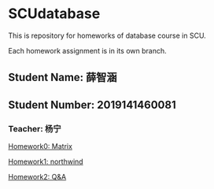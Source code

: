 # SCUdatabase

This is repository for homeworks of database course in SCU.

Each homework assignment is in its own branch.

## Student Name: 薛智涵

## Student Number: 2019141460081

### Teacher: 杨宁

[Homework0: Matrix](https://github.com/milky245/SCUdatabase/tree/homework0_matrix)

[Homework1: northwind](https://github.com/milky245/SCUdatabase/tree/Homework1_northwind)

[Homework2: Q&A](https://github.com/milky245/SCUdatabase/tree/homework2_Q%26A)
